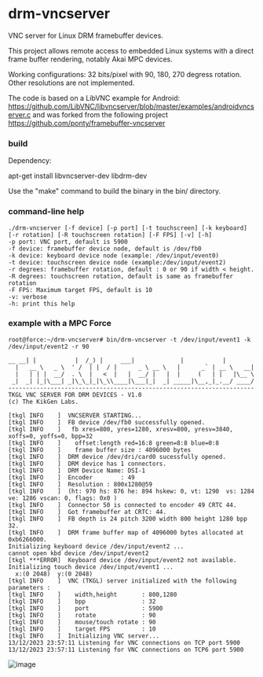 # drm-vncserver

VNC server for Linux DRM framebuffer devices.

This project allows remote access to embedded Linux systems with a direct frame buffer rendering, notably Akai MPC devices.

Working configurations: 32 bits/pixel with 90, 180, 270 degress rotation. 
Other resolutions are not implemented.

The code is based on a LibVNC example for Android:
https://github.com/LibVNC/libvncserver/blob/master/examples/androidvncserver.c 
and was forked from the following project https://github.com/ponty/framebuffer-vncserver 

### build

Dependency:

apt-get install libvncserver-dev libdrm-dev

Use the "make" command to build the binary in the bin/ directory.

### command-line help 

	./drm-vncserver [-f device] [-p port] [-t touchscreen] [-k keyboard] [-r rotation] [-R touchscreen rotation] [-F FPS] [-v] [-h]
	-p port: VNC port, default is 5900
	-f device: framebuffer device node, default is /dev/fb0
	-k device: keyboard device node (example: /dev/input/event0)
	-t device: touchscreen device node (example:/dev/input/event2)
	-r degrees: framebuffer rotation, default : 0 or 90 if width < height. 
	-R degrees: touchscreen rotation, default is same as framebuffer rotation
	-F FPS: Maximum target FPS, default is 10
	-v: verbose
	-h: print this help

### example with a MPC Force 

	root@force:~/drm-vncserver# bin/drm-vncserver -t /dev/input/event1 -k /dev/input/event2 -r 90
	
	__ __| |           |  /_) |     ___|             |           |
	  |   __ \   _ \  ' /  | |  / |      _ \ __ \   |      _` | __ \   __|
	  |   | | |  __/  . \  |   <  |   |  __/ |   |  |     (   | |   |\__ \
	 _|  _| |_|\___| _|\_\_|_|\_\\____|\___|_|  _| _____|\__,_|_.__/ ____/
	----------------------------------------------------------------------
	TKGL VNC SERVER FOR DRM DEVICES - V1.0
	(c) The KikGen Labs.
	
	[tkgl INFO    ]  VNCSERVER STARTING...
	[tkgl INFO    ]  FB device /dev/fb0 successfully opened.
	[tkgl INFO    ]   fb xres=800, yres=1280, xresv=800, yresv=3840, xoffs=0, yoffs=0, bpp=32
	[tkgl INFO    ]    offset:length red=16:8 green=8:8 blue=0:8
	[tkgl INFO    ]    frame buffer size : 4096000 bytes
	[tkgl INFO    ]  DRM device /dev/dri/card0 sucessfully opened.
	[tkgl INFO    ]  DRM device has 1 connectors.
	[tkgl INFO    ]  DRM Device Name: DSI-1
	[tkgl INFO    ]  Encoder        : 49
	[tkgl INFO    ]  Resolution : 800x1280@59
	[tkgl INFO    ]  (ht: 970 hs: 876 he: 894 hskew: 0, vt: 1290  vs: 1284 ve: 1286 vscan: 0, flags: 0x0 )
	[tkgl INFO    ]  Connector 50 is connected to encoder 49 CRTC 44.
	[tkgl INFO    ]  Got framebuffer at CRTC: 44.
	[tkgl INFO    ]  FB depth is 24 pitch 3200 width 800 height 1280 bpp 32.
	[tkgl INFO    ]  DRM frame buffer map of 4096000 bytes allocated at 0xb6266000.
	Initializing keyboard device /dev/input/event2 ...
	cannot open kbd device /dev/input/event2
	[tkgl ***ERROR]  Keyboard device /dev/input/event2 not available.
	Initializing touch device /dev/input/event1 ...
	  x:(0 2048)  y:(0 2048)
	[tkgl INFO    ]  VNC (TKGL) server initialized with the following parameters :
	[tkgl INFO    ]    width,height       : 800,1280
	[tkgl INFO    ]    bpp                : 32
	[tkgl INFO    ]    port               : 5900
	[tkgl INFO    ]    rotate             : 90
	[tkgl INFO    ]    mouse/touch rotate : 90
	[tkgl INFO    ]    target FPS         : 10
	[tkgl INFO    ]  Initializing VNC server...
	13/12/2023 23:57:11 Listening for VNC connections on TCP port 5900
	13/12/2023 23:57:11 Listening for VNC connections on TCP6 port 5900
![image](https://github.com/TheKikGen/drm-vncserver/assets/35703467/cad3d4ef-2e15-4fab-8c09-799369f2db85)
